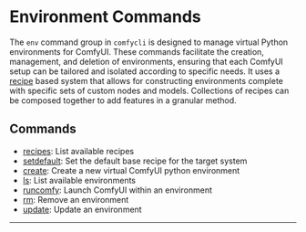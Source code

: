 # Environment Commands

The `env` command group in `comfycli` is designed to manage virtual Python environments for ComfyUI. These commands facilitate the creation, management, and deletion of environments, ensuring that each ComfyUI setup can be tailored and isolated according to specific needs.  It uses a [recipe](./recipes.md) based system that allows for constructing environments complete with specific sets of custom nodes and models.  Collections of recipes can be composed together to add features in a granular method.

## Commands
- [recipes](#recipes): List available recipes
- [setdefault](#setdefault): Set the default base recipe for the target system
- [create](#create): Create a new virtual ComfyUI python environment
- [ls](#ls): List available environments
- [runcomfy](#runcomfy): Launch ComfyUI within an environment
- [rm](#rm): Remove an environment
- [update](#update): Update an environment

***


